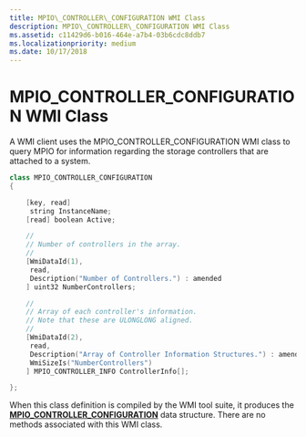 ```yaml
---
title: MPIO\_CONTROLLER\_CONFIGURATION WMI Class
description: MPIO\_CONTROLLER\_CONFIGURATION WMI Class
ms.assetid: c11429d6-b016-464e-a7b4-03b6cdc8ddb7
ms.localizationpriority: medium
ms.date: 10/17/2018
---
```


# MPIO\_CONTROLLER\_CONFIGURATION WMI Class


A WMI client uses the MPIO\_CONTROLLER\_CONFIGURATION WMI class to query MPIO for information regarding the storage controllers that are attached to a system.

```cpp
class MPIO_CONTROLLER_CONFIGURATION
{

    [key, read]
     string InstanceName;
    [read] boolean Active;

    //
    // Number of controllers in the array.
    //
    [WmiDataId(1),
     read,
     Description("Number of Controllers.") : amended
    ] uint32 NumberControllers;

    //
    // Array of each controller's information.
    // Note that these are ULONGLONG aligned.
    //
    [WmiDataId(2),
     read,
     Description("Array of Controller Information Structures.") : amended,
     WmiSizeIs("NumberControllers")
    ] MPIO_CONTROLLER_INFO ControllerInfo[];

};
```

When this class definition is compiled by the WMI tool suite, it produces the [**MPIO\_CONTROLLER\_CONFIGURATION**](https://msdn.microsoft.com/library/windows/hardware/ff562321) data structure. There are no methods associated with this WMI class.

 

 





